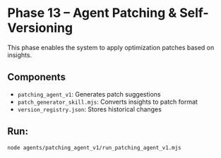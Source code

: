 # Phase 13 – Agent Patching & Self-Versioning

This phase enables the system to apply optimization patches based on insights.

## Components
- `patching_agent_v1`: Generates patch suggestions
- `patch_generator_skill.mjs`: Converts insights to patch format
- `version_registry.json`: Stores historical changes

## Run:
```bash
node agents/patching_agent_v1/run_patching_agent_v1.mjs
```
